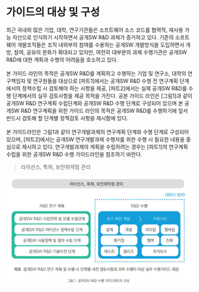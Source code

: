 # 가이드의 대상 및 구성

최근 국내외 많은 기업, 대학, 연구기관들은 소프트웨어 소스 코드를 협력적, 재사용 가능 자산으로 인식하기 시작하면서 공개SW R&D 과제가 증가하고 있다. 기존의 소프트웨어 개발조직들은 조직 내외부의 참여를 수용하는 공개SW 개발방식을 도입하면서 개방, 참여, 공유의 문화가 확대되고 있지만, 여전히 대부분의 과제 수행기관은 공개SW R&D에 대한 계획과 수행의 어려움을 호소하고 있다.<br>
<br>
본 가이드 라인의 목적은 공개SW R&D를 계획하고 수행하는 기업 및 연구소, 대학의 연구책임자 및 연구원들을 대상으로 [파트1]에서는 공개SW R&D 수행 전 연구계획 단계에서의 정책수립 시 검토해야 하는 사항을 제공, [파트2]에서는 실제 공개SW R&D를 수행 단계에서의 실무 검토사항을 제공 목적을 가진다. 공본 가이드 라인은 [그림1]과 같이 공개SW R&D 연구계획 수립단계와 공개SW R&D 수행 단계로 구성되어 있으며 본 공개SW R&D 연구계획을 위한 가이드 라인의 목적은 공개SW R&D를 수행하기에 앞서 반드시 검토해 할 단계별 정책검토 사항을 제시함에 있다.<br>
<br>
본 가이드라인은 그림1과 같이 연구개발과제의 연구계획 단계와 수행 단계로 구성되어 있으며, [파트2]에서는
공개SW 연구개발과제 수행자를 위한 수행 시 필요한 내용을 중심으로 제시하고 있다. 연구개발과제의 계획을
수립하려는 경우는 [파트1]의 연구계획 수립을 위한 공개SW R&D 수행 가이드라인을 참조하기 바란다.

>라이선스, 특허, 보안취약점 관리<br>

![그림 1](/assets/part2/image1.jpg "그림 1. 공개SW R&D 수행 가이드라인의 구성")

